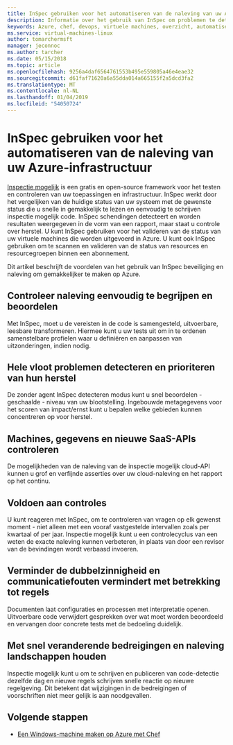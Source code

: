 ```yaml
---
title: InSpec gebruiken voor het automatiseren van de naleving van uw Azure-infrastructuur
description: Informatie over het gebruik van InSpec om problemen te detecteren in uw Azure-implementaties
keywords: Azure, chef, devops, virtuele machines, overzicht, automatiseren, inspce
ms.service: virtual-machines-linux
author: tomarchermsft
manager: jeconnoc
ms.author: tarcher
ms.date: 05/15/2018
ms.topic: article
ms.openlocfilehash: 9256a4daf6564761553b495e559805a46e4eae32
ms.sourcegitcommit: d61faf71620a6a55dda014a665155f2a5dcd3fa2
ms.translationtype: MT
ms.contentlocale: nl-NL
ms.lasthandoff: 01/04/2019
ms.locfileid: "54050724"
---
```

# <a name="use-inspec-for-compliance-automation-of-your-azure-infrastructure"></a>InSpec gebruiken voor het automatiseren van de naleving van uw Azure-infrastructuur
[Inspectie mogelijk](https://www.chef.io/inspec/) is een gratis en open-source framework voor het testen en controleren van uw toepassingen en infrastructuur. InSpec werkt door het vergelijken van de huidige status van uw systeem met de gewenste status die u snelle in gemakkelijk te lezen en eenvoudig te schrijven inspectie mogelijk code. InSpec schendingen detecteert en worden resultaten weergegeven in de vorm van een rapport, maar staat u controle over herstel. U kunt InSpec gebruiken voor het valideren van de status van uw virtuele machines die worden uitgevoerd in Azure. U kunt ook InSpec gebruiken om te scannen en valideren van de status van resources en resourcegroepen binnen een abonnement.

Dit artikel beschrijft de voordelen van het gebruik van InSpec beveiliging en naleving om gemakkelijker te maken op Azure.

## <a name="make-compliance-easy-to-understand-and-assess"></a>Controleer naleving eenvoudig te begrijpen en beoordelen
Met InSpec, moet u de vereisten in de code is samengesteld, uitvoerbare, leesbare transformeren. Hiermee kunt u uw tests uit om in te ordenen samenstelbare profielen waar u definiëren en aanpassen van uitzonderingen, indien nodig.

## <a name="detect-fleet-wide-issues-and-prioritize-their-remediation"></a>Hele vloot problemen detecteren en prioriteren van hun herstel
De zonder agent InSpec detecteren modus kunt u snel beoordelen - geschaalde - niveau van uw blootstelling. Ingebouwde metagegevens voor het scoren van impact/ernst kunt u bepalen welke gebieden kunnen concentreren op voor herstel.

## <a name="inspect-machines-data-and-new-saas-apis"></a>Machines, gegevens en nieuwe SaaS-APIs controleren
De mogelijkheden van de naleving van de inspectie mogelijk cloud-API kunnen u grof en verfijnde asserties over uw cloud-naleving en het rapport op het continu.

## <a name="satisfy-audits"></a>Voldoen aan controles
U kunt reageren met InSpec, om te controleren van vragen op elk gewenst moment - niet alleen met een vooraf vastgestelde intervallen zoals per kwartaal of per jaar. Inspectie mogelijk kunt u een controlecyclus van een weten de exacte naleving kunnen verbeteren, in plaats van door een revisor van de bevindingen wordt verbaasd invoeren.

## <a name="reduce-ambiguity-and-miscommunication-regarding-rules"></a>Verminder de dubbelzinnigheid en communicatiefouten vermindert met betrekking tot regels
Documenten laat configuraties en processen met interpretatie openen. Uitvoerbare code verwijdert gesprekken over wat moet worden beoordeeld en vervangen door concrete tests met de bedoeling duidelijk.

## <a name="keep-up-with-rapidly-changing-threat-and-compliance-landscapes"></a>Met snel veranderende bedreigingen en naleving landschappen houden
Inspectie mogelijk kunt u om te schrijven en publiceren van code-detectie dezelfde dag en nieuwe regels schrijven snelle reactie op nieuwe regelgeving. Dit betekent dat wijzigingen in de bedreigingen of voorschriften niet meer gelijk is aan noodgevallen.

## <a name="next-steps"></a>Volgende stappen
* [Een Windows-machine maken op Azure met Chef](/azure/virtual-machines/windows/chef-automation)